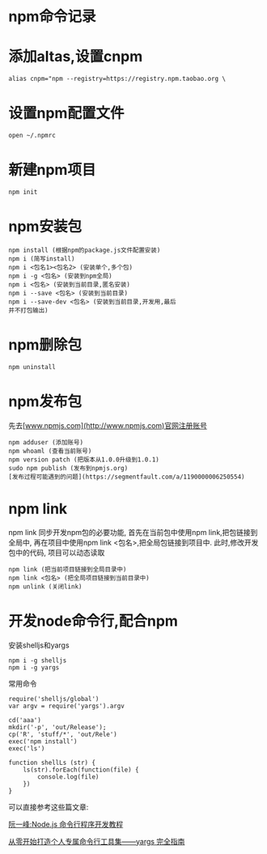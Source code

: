 # npm命令记录
# 添加altas,设置cnpm
```
alias cnpm="npm --registry=https://registry.npm.taobao.org \
```

# 设置npm配置文件
```
open ~/.npmrc
```
# 新建npm项目
```
npm init
```
# npm安装包
```
npm install (根据npm的package.js文件配置安装)
npm i (简写install)
npm i <包名1><包名2> (安装单个,多个包)
npm i -g <包名> (安装到npm全局)
npm i <包名> (安装到当前目录,匿名安装)
npm i --save <包名> (安装到当前目录)
npm i --save-dev <包名> (安装到当前目录,开发用,最后
并不打包输出)
```
# npm删除包
```
npm uninstall
```
# npm发布包

先去[www.npmjs.com](http://www.npmjs.com)官网注册账号

```
npm adduser (添加账号)
npm whoaml (查看当前账号)
npm version patch (把版本从1.0.0升级到1.0.1)
sudo npm publish (发布到npmjs.org)
[发布过程可能遇到的问题](https://segmentfault.com/a/1190000006250554)
```
# npm link
npm link 同步开发npm包的必要功能,
首先在当前包中使用npm link,把包链接到全局中,
再在项目中使用npm link <包名>,把全局包链接到项目中.
此时,修改开发包中的代码, 项目可以动态读取

```
npm link (把当前项目链接到全局目录中)
npm link <包名> (把全局项目链接到当前目录中)
npm unlink (关闭link)
```

# 开发node命令行,配合npm
安装shelljs和yargs

```
npm i -g shelljs
npm i -g yargs
```

常用命令

```
require('shelljs/global')
var argv = require('yargs').argv

cd('aaa')
mkdir('-p', 'out/Release');
cp('R', 'stuff/*', 'out/Rele')
exec('npm install')
exec('ls')

function shellLs (str) {
	ls(str).forEach(function(file) {
		console.log(file)
	})
}
```
可以直接参考这些篇文章:

[阮一峰:Node.js 命令行程序开发教程](http://www.ruanyifeng.com/blog/2015/05/command-line-with-node.html)

[从零开始打造个人专属命令行工具集——yargs 完全指南](https://linux.cn/article-7725-1.htmls)